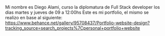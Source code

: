 Mi nombre es Diego Alami, curso la diplomatura de Full Stack developer los dias martes y jueves de 09 a 12:00hs
Este es mi portfolio, el mismo se realizo en base al siguiente: 
https://www.behance.net/gallery/95708437/Portfolio-website-design?tracking_source=search_projects%7Cpersonal+portfolio+website
